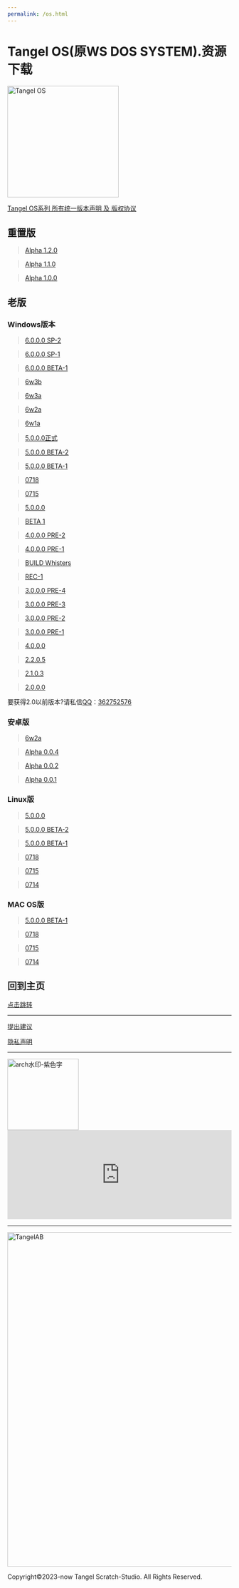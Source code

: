 ```yaml
---
permalink: /os.html
---
```

# Tangel OS(原WS DOS SYSTEM).资源下载

<img width="250" alt="Tangel OS" src="https://user-images.githubusercontent.com/91039316/211153019-833baac1-83bc-4f48-a5b0-a9e6deb67211.png">

[Tangel OS系列 所有统一版本声明 及 版权协议](https://docs.qq.com/doc/DQm1WRkx3Ymt3dUVT)

## 重置版

> [Alpha 1.2.0](https://pan.xingkongserver.top/Tangel%20OS/Alpha%201.2.0)

> [Alpha 1.1.0](https://pan.xingkongserver.top/Tangel%20OS/Alpha%201.1.0)

> [Alpha 1.0.0](https://pan.xingkongserver.top/Tangel%20OS/Alpha%201.0.0)

## 老版

### Windows版本

> [6.0.0.0 SP-2](https://afdian.net/p/85f57ad86d7f11ed80c852540025c377)

> [6.0.0.0 SP-1](https://afdian.net/p/19e2df686cd311edbedb52540025c377)

> [6.0.0.0 BETA-1](https://afdian.net/p/616b34866b2311edbeb852540025c377)

> [6w3b](https://afdian.net/p/b4bddb3a698d11eda96b52540025c377)

> [6w3a](https://afdian.net/p/b97febfc68d611edbb3552540025c377)

> [6w2a](https://afdian.net/p/c0cf7cde68a811edb07252540025c377)

> [6w1a](https://afdian.net/p/84f4cbe05da111ed90ee52540025c377)

> [5.0.0.0正式](https://afdian.net/p/4ba36de0155011ed8fe052540025c377)

> [5.0.0.0 BETA-2](https://afdian.net/p/14aaace2125b11ed881b52540025c377)

> [5.0.0.0 BETA-1](https://afdian.net/p/a34ea7720d7f11ed861e52540025c377)

> [0718](https://afdian.net/p/1bdc828c069011eda7bc52540025c377)

> [0715](https://afdian.net/album/142aa2a6ea0e11ecbff352540025c377/2343ac4a044611ed9ee652540025c377)

> [5.0.0.0](https://afdian.net/p/4f3f4e5e033c11ed86dd52540025c377)

> [BETA 1](https://afdian.net/p/7ed9a850f46211ec9d5952540025c377)

> [4.0.0.0 PRE-2](https://afdian.net/p/ffcab9fef2a511ecbfe452540025c377)

> [4.0.0.0 PRE-1](https://afdian.net/p/afcac426f2a511ecafd652540025c377)

> [BUILD Whisters](https://afdian.net/p/aa12f494f09911ec9bf452540025c377)

> [REC-1](https://afdian.net/p/76145026ed5511ecbaf352540025c377)

> [3.0.0.0 PRE-4](https://afdian.net/p/76145026ed5511ecbaf352540025c377)

> [3.0.0.0 PRE-3](https://afdian.net/p/fb5502b4ecb311eca20252540025c377)

> [3.0.0.0 PRE-2](https://afdian.net/p/708eac36ecb111ecb11c52540025c377)

> [3.0.0.0 PRE-1](https://afdian.net/p/f30f04f0eb1a11ec9a3852540025c377)

> [4.0.0.0](https://afdian.net/p/1b43b102f5dc11ec8faa52540025c377)

> [2.2.0.5](https://afdian.net/p/ec00b288ea1311eca8db52540025c377)

> [2.1.0.3](https://afdian.net/p/bcf77152ea1311eca15752540025c377)

> [2.0.0.0](https://afdian.net/p/12e49542ea1211ec86ed52540025c377)

要获得2.0以前版本?请私信[QQ](https://im.qq.com/)：[362752576](tencent://message/?uin=362752576)

### 安卓版

> [6w2a](https://afdian.net/p/c0cf7cde68a811edb07252540025c377)

> [Alpha 0.0.4](https://afdian.net/p/97e1529611a211edb14552540025c377)

> [Alpha 0.0.2](https://afdian.net/p/cae1e31408b411ed93eb52540025c377)

> [Alpha 0.0.1](https://afdian.net/p/850ac6f601f911ed9e0752540025c377)

### Linux版

> [5.0.0.0](https://afdian.net/p/a280daa8155011ed863e52540025c377)

> [5.0.0.0 BETA-2](https://afdian.net/p/268f5962125b11ed838452540025c377)

> [5.0.0.0 BETA-1](https://afdian.net/p/1745e58c0d8011ed8c5052540025c377)

> [0718](https://afdian.net/p/596867b0069011edbe5f52540025c377)

> [0715](https://afdian.net/p/3ebac6f2044611eda65a52540025c377)

> [0714](https://afdian.net/p/7c39d888035b11eda1ca52540025c377)

### MAC OS版

> [5.0.0.0 BETA-1](https://afdian.net/p/f9ecf30e0d7f11edb7fc52540025c377)

> [0718](https://afdian.net/p/3b7fc8b0069011edb25852540025c377)

> [0715](https://afdian.net/p/669d6670044611ed99c152540025c377)

> [0714](https://afdian.net/p/4ece4780035b11ed932a52540025c377)

## 回到主页

[点击跳转](http://tangelscratchstudio.online/)

***

[提出建议](https://support.qq.com/product/400818)

[隐私声明](https://docs.qq.com/doc/DQlpwT3pEakZxQUt0)

***

<img width="160" alt="arch水印-紫色字" src="https://user-images.githubusercontent.com/91039316/166202842-59b79d17-086f-408d-8634-b779db164080.png">

<iframe id="afdian_leaflet_TangelStudio" src="https://afdian.net/leaflet?slug=TangelStudio" width="100%" scrolling="no" height="200" frameborder="0"></iframe><script>document.body.clientWidth< 700 ? document.getElementById("afdian_leaflet_TangelStudio").width = "100%" : document.getElementById("afdian_leaflet_TangelStudio").width = "640"</script>

***

<img width="750" alt="TangelAB" src="https://user-images.githubusercontent.com/91039316/210968013-2737ff03-8b0d-45e5-9dd0-c4c07e62a10b.png">

Copyright©2023-now Tangel Scratch-Studio. All Rights Reserved.
